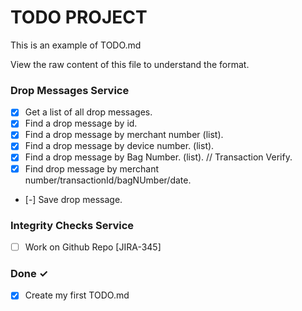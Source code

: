 # TODO PROJECT

This is an example of TODO.md

View the raw content of this file to understand the format.

### Drop Messages Service
- [x] Get a list of all drop messages.
- [x] Find a drop message by id.
- [x] Find a drop message by merchant number (list).
- [x] Find a drop message by device number. (list).
- [x] Find a drop message by Bag Number. (list). // Transaction Verify.
- [x] Find drop message by merchant number/transactionId/bagNUmber/date.
- [-] Save drop message. 


### Integrity Checks Service

- [ ] Work on Github Repo [JIRA-345]  

### Done ✓

- [x] Create my first TODO.md  
